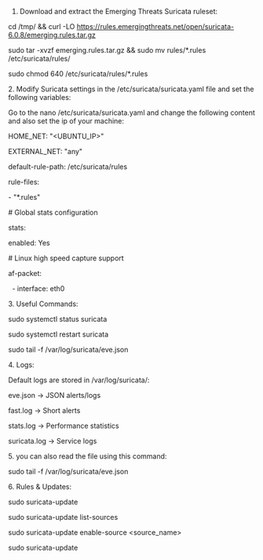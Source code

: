 1. Download and extract the Emerging Threats Suricata ruleset:



cd /tmp/ \&\& curl -LO https://rules.emergingthreats.net/open/suricata-6.0.8/emerging.rules.tar.gz

sudo tar -xvzf emerging.rules.tar.gz \&\& sudo mv rules/\*.rules /etc/suricata/rules/

sudo chmod 640 /etc/suricata/rules/\*.rules



2\. Modify Suricata settings in the /etc/suricata/suricata.yaml file and set the following variables:



Go to the nano /etc/suricata/suricata.yaml and change the following content and also set the ip of your machine:

HOME\_NET: "<UBUNTU\_IP>"

EXTERNAL\_NET: "any"



default-rule-path: /etc/suricata/rules

rule-files:

\- "\*.rules"



\# Global stats configuration

stats:

enabled: Yes



\# Linux high speed capture support

af-packet:

  - interface: eth0







3\.  Useful Commands:



sudo systemctl status suricata

sudo systemctl restart suricata

sudo tail -f /var/log/suricata/eve.json



4\. Logs:



Default logs are stored in /var/log/suricata/:

eve.json → JSON alerts/logs

fast.log → Short alerts

stats.log → Performance statistics

suricata.log → Service logs



5\. you can also read the file using this command:



sudo tail -f /var/log/suricata/eve.json





6\. Rules \& Updates:



sudo suricata-update

sudo suricata-update list-sources

sudo suricata-update enable-source <source\_name>

sudo suricata-update



